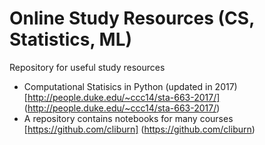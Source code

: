 # Online Study Resources (CS, Statistics, ML)
Repository for useful study resources

* Computational Statisics in Python (updated in 2017)
  [http://people.duke.edu/~ccc14/sta-663-2017/] (http://people.duke.edu/~ccc14/sta-663-2017/)
* A repository contains notebooks for many courses
  [https://github.com/cliburn] (https://github.com/cliburn)
